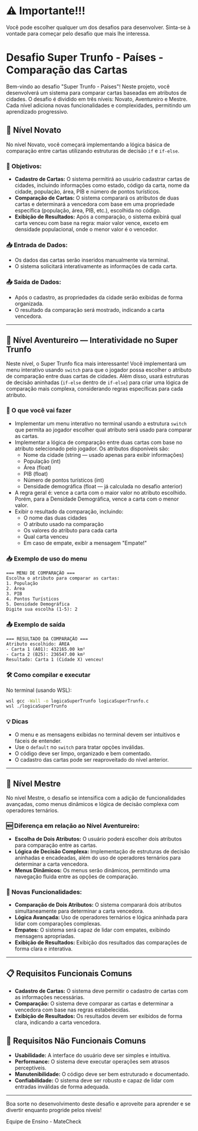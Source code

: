 # ⚠️ Importante!!!
Você pode escolher qualquer um dos desafios para desenvolver. Sinta-se à vontade para começar pelo desafio que mais lhe interessa.

# Desafio Super Trunfo - Países - Comparação das Cartas

Bem-vindo ao desafio "Super Trunfo - Países"! Neste projeto, você desenvolverá um sistema para comparar cartas baseadas em atributos de cidades. O desafio é dividido em três níveis: Novato, Aventureiro e Mestre. Cada nível adiciona novas funcionalidades e complexidades, permitindo um aprendizado progressivo.

## 🏅 Nível Novato

No nível Novato, você começará implementando a lógica básica de comparação entre cartas utilizando estruturas de decisão `if` e `if-else`.

### 🚩 Objetivos:
- **Cadastro de Cartas:** O sistema permitirá ao usuário cadastrar cartas de cidades, incluindo informações como estado, código da carta, nome da cidade, população, área, PIB e número de pontos turísticos.
- **Comparação de Cartas:** O sistema comparará os atributos de duas cartas e determinará a vencedora com base em uma propriedade específica (população, área, PIB, etc.), escolhida no código.
- **Exibição de Resultados:** Após a comparação, o sistema exibirá qual carta venceu com base na regra: maior valor vence, exceto em densidade populacional, onde o menor valor é o vencedor.

### 📥 Entrada de Dados:
- Os dados das cartas serão inseridos manualmente via terminal.
- O sistema solicitará interativamente as informações de cada carta.

### 📤 Saída de Dados:
- Após o cadastro, as propriedades da cidade serão exibidas de forma organizada.
- O resultado da comparação será mostrado, indicando a carta vencedora.

---

## 🏅 Nível Aventureiro — Interatividade no Super Trunfo

Neste nível, o Super Trunfo fica mais interessante! Você implementará um menu interativo usando `switch` para que o jogador possa escolher o atributo de comparação entre duas cartas de cidades. Além disso, usará estruturas de decisão aninhadas (`if-else` dentro de `if-else`) para criar uma lógica de comparação mais complexa, considerando regras específicas para cada atributo.

### 🚩 O que você vai fazer
- Implementar um menu interativo no terminal usando a estrutura `switch` que permita ao jogador escolher qual atributo será usado para comparar as cartas.
- Implementar a lógica de comparação entre duas cartas com base no atributo selecionado pelo jogador. Os atributos disponíveis são:
  - Nome da cidade (string — usado apenas para exibir informações)
  - População (int)
  - Área (float)
  - PIB (float)
  - Número de pontos turísticos (int)
  - Densidade demográfica (float — já calculada no desafio anterior)
- A regra geral é: vence a carta com o maior valor no atributo escolhido. Porém, para a Densidade Demográfica, vence a carta com o menor valor.
- Exibir o resultado da comparação, incluindo:
  - O nome das duas cidades
  - O atributo usado na comparação
  - Os valores do atributo para cada carta
  - Qual carta venceu
  - Em caso de empate, exibir a mensagem "Empate!"

### 📥 Exemplo de uso do menu
```
=== MENU DE COMPARAÇÃO ===
Escolha o atributo para comparar as cartas:
1. População
2. Área
3. PIB
4. Pontos Turísticos
5. Densidade Demográfica
Digite sua escolha (1-5): 2
```

### 📤 Exemplo de saída
```
=== RESULTADO DA COMPARAÇÃO ===
Atributo escolhido: ÁREA
- Carta 1 (A01): 432165.00 km²
- Carta 2 (B25): 236547.00 km²
Resultado: Carta 1 (Cidade X) venceu!
```

### 🛠️ Como compilar e executar

No terminal (usando WSL):
```sh
wsl gcc -Wall -o logicaSuperTrunfo logicaSuperTrunfo.c
wsl ./logicaSuperTrunfo
```

### 💡 Dicas
- O menu e as mensagens exibidas no terminal devem ser intuitivos e fáceis de entender.
- Use o `default` no `switch` para tratar opções inválidas.
- O código deve ser limpo, organizado e bem comentado.
- O cadastro das cartas pode ser reaproveitado do nível anterior.

---

## 🏅 Nível Mestre

No nível Mestre, o desafio se intensifica com a adição de funcionalidades avançadas, como menus dinâmicos e lógica de decisão complexa com operadores ternários.

### 🆕 Diferença em relação ao Nível Aventureiro:
- **Escolha de Dois Atributos:** O usuário poderá escolher dois atributos para comparação entre as cartas.
- **Lógica de Decisão Complexa:** Implementação de estruturas de decisão aninhadas e encadeadas, além do uso de operadores ternários para determinar a carta vencedora.
- **Menus Dinâmicos:** Os menus serão dinâmicos, permitindo uma navegação fluida entre as opções de comparação.

### 🚩 Novas Funcionalidades:
- **Comparação de Dois Atributos:** O sistema comparará dois atributos simultaneamente para determinar a carta vencedora.
- **Lógica Avançada:** Uso de operadores ternários e lógica aninhada para lidar com comparações complexas.
- **Empates:** O sistema será capaz de lidar com empates, exibindo mensagens apropriadas.
- **Exibição de Resultados:** Exibição dos resultados das comparações de forma clara e interativa.

---

## 📋 Requisitos Funcionais Comuns
- **Cadastro de Cartas:** O sistema deve permitir o cadastro de cartas com as informações necessárias.
- **Comparação:** O sistema deve comparar as cartas e determinar a vencedora com base nas regras estabelecidas.
- **Exibição de Resultados:** Os resultados devem ser exibidos de forma clara, indicando a carta vencedora.

## 📌 Requisitos Não Funcionais Comuns
- **Usabilidade:** A interface do usuário deve ser simples e intuitiva.
- **Performance:** O sistema deve executar operações sem atrasos perceptíveis.
- **Manutenibilidade:** O código deve ser bem estruturado e documentado.
- **Confiabilidade:** O sistema deve ser robusto e capaz de lidar com entradas inválidas de forma adequada.

---

Boa sorte no desenvolvimento deste desafio e aproveite para aprender e se divertir enquanto progride pelos níveis!

Equipe de Ensino - MateCheck
